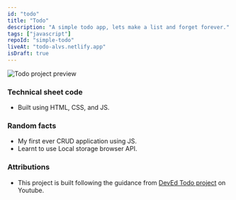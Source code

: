 ```yaml
---
id: "todo"
title: "Todo"
description: "A simple todo app, lets make a list and forget forever."
tags: ["javascript"]
repoId: "simple-todo"
liveAt: "todo-alvs.netlify.app"
isDraft: true
---
```


![Todo project preview](/src/assets/img/todo-deved-thumb.png)

### Technical sheet code

-   Built using HTML, CSS, and JS.

### Random facts

-   My first ever CRUD application using JS.
-   Learnt to use Local storage browser API.

### Attributions

-   This project is built following the guidance from [DevEd Todo project](https://www.youtube.com/watch?v=Ttf3CEsEwMQ) on Youtube.
